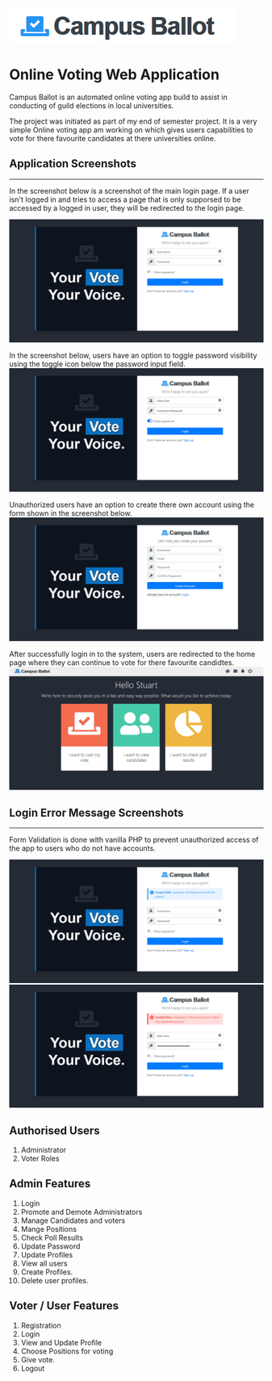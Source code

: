 ![image](images/README/logo.jpg)
# Online Voting Web Application

Campus Ballot is an automated online voting app build to assist in conducting of guild elections in local universities.

 The project was initiated as part of my end of semester project. It is a very simple Online voting app am working on which gives users capabilities to vote for there favourite candidates at there universities online. 

 ## Application Screenshots
 ---
 In the screenshot below is a screenshot of the main login page. If a user isn't logged in and tries to access a page that is only supporsed to be accessed by a logged in user, they will be redirected to the login page.

![image](images/README/login-1.jpg)

In the screenshot below, users have an option to toggle password visibility using the toggle icon below the password input field.
![image](images/README/login-3.jpg)

Unauthorized users have an option to create there own account using the form shown in the screenshot below.
![image](images/README/signup.jpg)

After successfully login in to the system, users are redirected to the home page where they can continue to vote for there favourite candidtes.
![image](images/README/home.jpg)

## Login Error Message Screenshots
---
Form Validation is done with vanilla PHP to prevent unauthorized access of the app to users who do not have accounts.

![image](images/README/login-2.jpg)
![image](images/README/login-4.jpg)

## Authorised Users
1. Administrator
2. Voter Roles

## Admin Features

1. Login
2. Promote and Demote Administrators
3. Manage Candidates and voters
4. Mange Positions
5. Check Poll Results
6. Update Password
7. Update Profiles
8. View all users
9. Create Profiles.
10. Delete user profiles.


## Voter / User Features

1. Registration
2. Login
3. View and Update Profile
4. Choose Positions for voting
5. Give vote.
6. Logout


